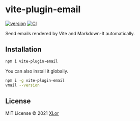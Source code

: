 # vite-plugin-email

[![version](https://img.shields.io/npm/v/vite-plugin-email?color=rgb%2850%2C203%2C86%29&label=vite-plugin-email)](https://www.npmjs.com/package/yjl9903/vite-plugin-email) [![CI](https://github.com/yjl9903/vite-plugin-email/actions/workflows/ci.yml/badge.svg)](https://github.com/yjl9903/vite-plugin-email/actions/workflows/ci.yml)

Send emails rendered by Vite and Markdown-It automatically.

## Installation

```bash
npm i vite-plugin-email
```

You can also install it globally.

```bash
npm i -g vite-plugin-email
vmail --version
```

## License

MIT License © 2021 [XLor](https://github.com/yjl9903)

